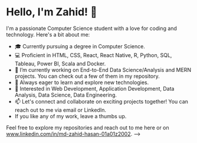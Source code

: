# Hello, I'm Zahid! 👋

I'm a passionate Computer Science student with a love for coding and technology. Here's a bit about me:

- 🎓 Currently pursuing a degree in Computer Science.
- 💻 Proficient in HTML, CSS, React, React Native, R, Python, SQL, Tableau, Power BI, Scala and Docker.
- 🔭 I’m currently working on End-to-End Data Science/Analysis and MERN projects. You can check out a few of them in my repository.
- 🚀 Always eager to learn and explore new technologies.
- 🌟 Interested in Web Development, Application Development, Data Analysis, Data Science, Data Engineering.
- 📫 Let's connect and collaborate on exciting projects together! You can reach out to me via email or LinkedIn.
- If you like any of my work, leave a thumbs up.

Feel free to explore my repositories and reach out to me here or on www.linkedin.com/in/md-zahid-hasan-01a01z2002.
-->
